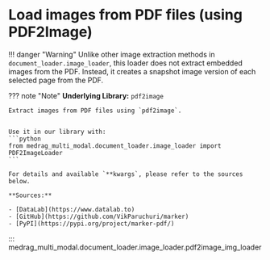 # Load images from PDF files (using PDF2Image)

!!! danger "Warning"
    Unlike other image extraction methods in `document_loader.image_loader`, this loader does not extract embedded images from the PDF.
    Instead, it creates a snapshot image version of each selected page from the PDF.

??? note "Note"
    **Underlying Library:** `pdf2image`

    Extract images from PDF files using `pdf2image`.


    Use it in our library with:
    ```python
    from medrag_multi_modal.document_loader.image_loader import PDF2ImageLoader
    ```

    For details and available `**kwargs`, please refer to the sources below.

    **Sources:**

    - [DataLab](https://www.datalab.to)
    - [GitHub](https://github.com/VikParuchuri/marker)
    - [PyPI](https://pypi.org/project/marker-pdf/)

::: medrag_multi_modal.document_loader.image_loader.pdf2image_img_loader
